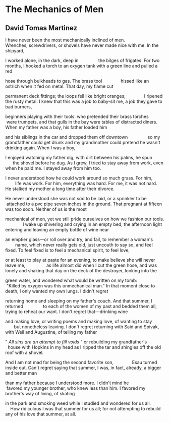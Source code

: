 # The Mechanics of Men
## David Tomas Martinez
I have never been the most mechanically inclined of men.
                Wrenches, screwdrivers, or shovels
have never made nice with me. In the shipyard,

I worked alone, in the dark, deep in
               the bilges of frigates. For two months,
I hooked a torch to an oxygen tank with a green line and pulled a red

hose through bulkheads to gas. The brass tool
              hissed like an ostrich
when it fed on metal. That day, my flame cut

permanent deck fittings; the loops fell like bright oranges;
              I ripened the rusty metal. I knew
that this was a job to baby-sit me, a job they gave to bad burners,

beginners playing with their tools: who pretended their brass torches
             were trumpets, and that gulls in the bay were tables
of distracted diners. When my father was a boy, his father loaded him

and his siblings in the car and dropped them off downtown
               so my grandfather could get drunk and my
grandmother could pretend he wasn't drinking again. When I was a boy,

I enjoyed watching my father dig; with dirt between his palms, he spun
              the shovel before he dug. As I grew, I tried
to stay away from work, even when he paid me. I stayed away from him too.

I never understood how he could work around so much grass. For him,
                life was work. For him, everything was hard. For me,
it was not hard. He stalked my mother a long time after their divorce.

He never understood she was not sod to be laid, or a sprinkler to be
             attached to a pvc pipe seven inches in the ground.
That pregnant at fifteen was too soon. Neither of us is the most

mechanical of men, yet we still pride ourselves on how we fashion our tools.
              I wake up shivering and crying in an empty bed,
the afternoon light entering and leaving an empty bottle of wine near

an emptier glass—or roll over and try, and fail, to remember a woman's
                name, which never really gets old, just uncouth
to say so, and feel fixed. To feel fixed is to feel a mechanical spirit, to
feel love,

or at least to play at paste for an evening, to make believe she will never
leave me,
                as life almost did when I cut the green hose, and was
lonely and shaking that day on the deck of the destroyer, looking into the

green water, and wondered what would be written on my tomb:
               "Killed by oxygen was this unmechanical man."
In that moment close to death, I only wanted my own lungs. I didn't regret

returning home and sleeping on my father's couch. And that summer, I returned
               to each of the women of my past and bedded
them all, trying to reheat our want. I don't regret that—drinking wine

and making love, or writing poems and making love, of wanting to stay
               but nonetheless leaving. I don't regret returning
with Said and Spivak, with Weil and Augustine, of telling my father

" _All sins are an attempt to fill voids_ " or rebuilding my grandfather's
              house with Hopkins in my head
as I ripped the tar and shingles off the old roof with a shovel.

And I am not mad for being the second favorite son,
              Esau turned inside out. Can't regret saying
that summer, I was, in fact, already, a bigger and better man

than my father because I understood more. I didn't mind he
               favored my younger brother, who knew less
than him. I favored my brother's way of living, of skating

in the park and smoking weed while I studied and wondered for us all.
              How ridiculous I was that summer for us all;
for not attempting to rebuild any of his love that summer, at all.